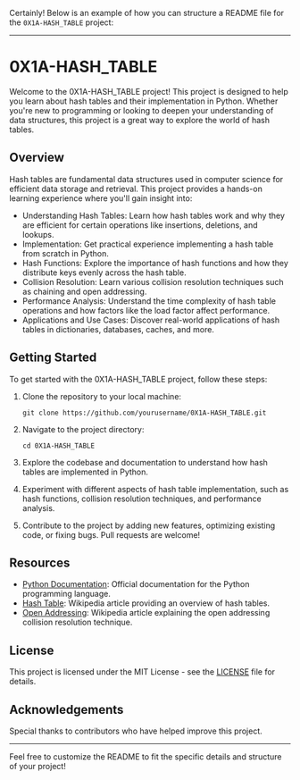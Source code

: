 Certainly! Below is an example of how you can structure a README file for the `0X1A-HASH_TABLE` project:

---

# 0X1A-HASH_TABLE

Welcome to the 0X1A-HASH_TABLE project! This project is designed to help you learn about hash tables and their implementation in Python. Whether you're new to programming or looking to deepen your understanding of data structures, this project is a great way to explore the world of hash tables.

## Overview

Hash tables are fundamental data structures used in computer science for efficient data storage and retrieval. This project provides a hands-on learning experience where you'll gain insight into:

- Understanding Hash Tables: Learn how hash tables work and why they are efficient for certain operations like insertions, deletions, and lookups.
- Implementation: Get practical experience implementing a hash table from scratch in Python.
- Hash Functions: Explore the importance of hash functions and how they distribute keys evenly across the hash table.
- Collision Resolution: Learn various collision resolution techniques such as chaining and open addressing.
- Performance Analysis: Understand the time complexity of hash table operations and how factors like the load factor affect performance.
- Applications and Use Cases: Discover real-world applications of hash tables in dictionaries, databases, caches, and more.

## Getting Started

To get started with the 0X1A-HASH_TABLE project, follow these steps:

1. Clone the repository to your local machine:

   ```
   git clone https://github.com/yourusername/0X1A-HASH_TABLE.git
   ```

2. Navigate to the project directory:

   ```
   cd 0X1A-HASH_TABLE
   ```

3. Explore the codebase and documentation to understand how hash tables are implemented in Python.

4. Experiment with different aspects of hash table implementation, such as hash functions, collision resolution techniques, and performance analysis.

5. Contribute to the project by adding new features, optimizing existing code, or fixing bugs. Pull requests are welcome!

## Resources

- [Python Documentation](https://docs.python.org/3/): Official documentation for the Python programming language.
- [Hash Table](https://en.wikipedia.org/wiki/Hash_table): Wikipedia article providing an overview of hash tables.
- [Open Addressing](https://en.wikipedia.org/wiki/Open_addressing): Wikipedia article explaining the open addressing collision resolution technique.

## License

This project is licensed under the MIT License - see the [LICENSE](LICENSE) file for details.

## Acknowledgements

Special thanks to contributors who have helped improve this project.

---

Feel free to customize the README to fit the specific details and structure of your project!
